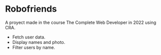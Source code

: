 # Robofriends

A proyect made in the course The Complete Web Developer in 2022 using CRA. 

- Fetch user data.
- Display names and photo.
- Filter users by name.
